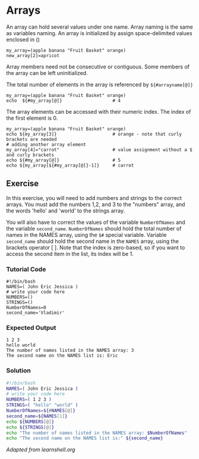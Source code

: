 # Arrays

An array can hold several values under one name. Array naming is the same as variables naming.
An array is initialized by assign space-delimited values enclosed in ()

    my_array=(apple banana "Fruit Basket" orange)
    new_array[2]=apricot

Array members need not be consecutive or contiguous. Some members of the array can be left uninitialized.

The total number of elements in the array is referenced by `${#arrayname[@]}`

    my_array=(apple banana "Fruit Basket" orange)
    echo  ${#my_array[@]}                   # 4

The array elements can be accessed with their numeric index. The index of the first element is 0.

    my_array=(apple banana "Fruit Basket" orange)
    echo ${my_array[3]}                     # orange - note that curly brackets are needed
    # adding another array element
    my_array[4]="carrot"                    # value assignment without a $ and curly brackets
    echo ${#my_array[@]}                    # 5
    echo ${my_array[${#my_array[@]}-1]}     # carrot

## Exercise

In this exercise, you will need to add numbers and strings to the correct arrays. You must add the numbers 1,2, and 3 to the "numbers" array, and the words 'hello' and 'world' to the strings array.

You will also have to correct the values of the variable `NumberOfNames` and the variable `second_name`. `NumberOfNames` should hold the total number of names in the NAMES array, using the `$#` special variable. Variable `second_name` should hold the second name in the `NAMES` array, using the brackets operator [ ]. Note that the index is zero-based, so if you want to access the second item in the list, its index will be 1.

### Tutorial Code

    #!/bin/bash
    NAMES=( John Eric Jessica )
    # write your code here
    NUMBERS=()
    STRINGS=()
    NumberOfNames=0
    second_name='Vladimir'

### Expected Output

    1 2 3
    hello world
    The number of names listed in the NAMES array: 3
    The second name on the NAMES list is: Eric

### Solution

```bash
#!/bin/bash
NAMES=( John Eric Jessica )
# write your code here
NUMBERS=( 1 2 3 )
STRINGS=( "hello" "world" )
NumberOfNames=${#NAMES[@]}
second_name=${NAMES[1]}
echo ${NUMBERS[@]}
echo ${STRINGS[@]}
echo "The number of names listed in the NAMES array: $NumberOfNames"
echo "The second name on the NAMES list is:" ${second_name}
```
*Adapted from learnshell.org*
